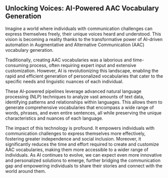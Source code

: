 ##  Unlocking Voices: AI-Powered AAC Vocabulary Generation

Imagine a world where individuals with communication challenges can express themselves freely, their unique voices heard and understood. This vision is becoming a reality thanks to the transformative power of AI-driven automation in Augmentative and Alternative Communication (AAC) vocabulary generation. 

Traditionally, creating AAC vocabularies was a laborious and time-consuming process, often requiring expert input and extensive customization. However, AI is revolutionizing this landscape, enabling the rapid and efficient generation of personalized vocabularies that cater to the specific needs and linguistic nuances of each individual. 

These AI-powered pipelines leverage advanced natural language processing (NLP) techniques to analyze vast amounts of text data, identifying patterns and relationships within languages. This allows them to generate comprehensive vocabularies that encompass a wide range of words, phrases, and even entire sentences, all while preserving the unique characteristics and nuances of each language. 

The impact of this technology is profound. It empowers individuals with communication challenges to express themselves more effectively, fostering greater independence and social inclusion. Moreover, it significantly reduces the time and effort required to create and customize AAC vocabularies, making them more accessible to a wider range of individuals. As AI continues to evolve, we can expect even more innovative and personalized solutions to emerge, further bridging the communication gap and empowering individuals to share their stories and connect with the world around them.